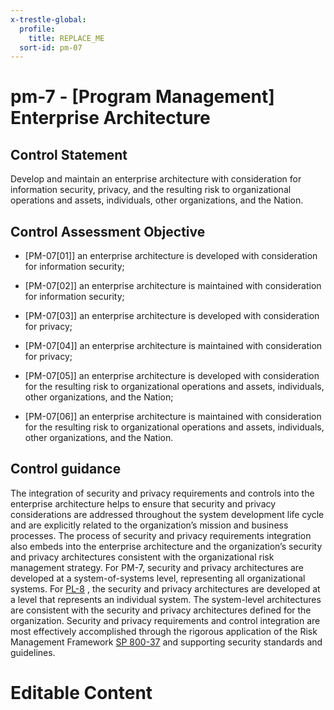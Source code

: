 ```yaml
---
x-trestle-global:
  profile:
    title: REPLACE_ME
  sort-id: pm-07
---
```


# pm-7 - \[Program Management\] Enterprise Architecture

## Control Statement

Develop and maintain an enterprise architecture with consideration for information security, privacy, and the resulting risk to organizational operations and assets, individuals, other organizations, and the Nation.

## Control Assessment Objective

- \[PM-07[01]\] an enterprise architecture is developed with consideration for information security;

- \[PM-07[02]\] an enterprise architecture is maintained with consideration for information security;

- \[PM-07[03]\] an enterprise architecture is developed with consideration for privacy;

- \[PM-07[04]\] an enterprise architecture is maintained with consideration for privacy;

- \[PM-07[05]\] an enterprise architecture is developed with consideration for the resulting risk to organizational operations and assets, individuals, other organizations, and the Nation;

- \[PM-07[06]\] an enterprise architecture is maintained with consideration for the resulting risk to organizational operations and assets, individuals, other organizations, and the Nation.

## Control guidance

The integration of security and privacy requirements and controls into the enterprise architecture helps to ensure that security and privacy considerations are addressed throughout the system development life cycle and are explicitly related to the organization’s mission and business processes. The process of security and privacy requirements integration also embeds into the enterprise architecture and the organization’s security and privacy architectures consistent with the organizational risk management strategy. For PM-7, security and privacy architectures are developed at a system-of-systems level, representing all organizational systems. For [PL-8](#pl-8) , the security and privacy architectures are developed at a level that represents an individual system. The system-level architectures are consistent with the security and privacy architectures defined for the organization. Security and privacy requirements and control integration are most effectively accomplished through the rigorous application of the Risk Management Framework [SP 800-37](#482e4c99-9dc4-41ad-bba8-0f3f0032c1f8) and supporting security standards and guidelines.

# Editable Content

<!-- Make additions and edits below -->
<!-- The above represents the contents of the control as received by the profile, prior to additions. -->
<!-- If the profile makes additions to the control, they will appear below. -->
<!-- The above markdown may not be edited but you may edit the content below, and/or introduce new additions to be made by the profile. -->
<!-- If there is a yaml header at the top, parameter values may be edited. Use --set-parameters to incorporate the changes during assembly. -->
<!-- The content here will then replace what is in the profile for this control, after running profile-assemble. -->
<!-- The current profile has no added parts for this control, but you may add new ones here. -->
<!-- Each addition must have a heading either of the form ## Control my_addition_name -->
<!-- or ## Part a. (where the a. refers to one of the control statement labels.) -->
<!-- "## Control" parts are new parts added after the statement part. -->
<!-- "## Part" parts are new parts added into the top-level statement part with that label. -->
<!-- Subparts may be added with nested hash levels of the form ### My Subpart Name -->
<!-- underneath the parent ## Control or ## Part being added -->
<!-- See https://ibm.github.io/compliance-trestle/tutorials/ssp_profile_catalog_authoring/ssp_profile_catalog_authoring for guidance. -->
